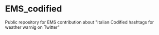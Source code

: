# EMS_codified
Public repository for EMS contribution about "Italian Codified hashtags for weather warnig on Twitter"
